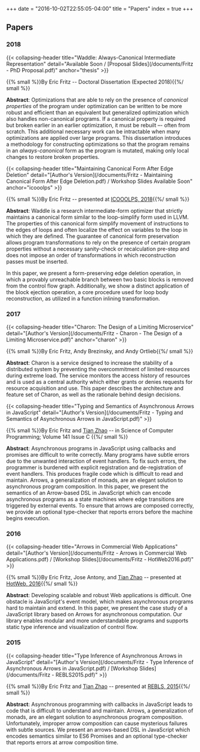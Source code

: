 +++
date = "2016-10-02T22:55:05-04:00"
title = "Papers"
index = true
+++

## Papers

### 2018

{{< collapsing-header
    title="Waddle: Always-Canonical Intermediate Representation"
    detail="Available Soon / [Proposal Slides](/documents/Fritz - PhD Proposal.pdf)"
    anchor="thesis"
    >}}

{{% small %}}By Eric Fritz -- Doctoral Dissertation (Expected 2018){{%/ small %}}

**Abstract**: Optimizations that are able to rely on the presence of *canonical properties* of the program under optimization can be written to be more robust and efficient than an equivalent but generalized optimization which also handles non-canonical programs. If a canonical property is required but broken earlier in an earlier optimization, it must be rebuilt –- often from scratch. This additional necessary work can be intractable when many optimizations are applied over large programs. This dissertation introduces a methodology for constructing optimizations so that the program remains in an *always-canonical* form as the program is mutated, making only local changes to restore broken properties.

{{< collapsing-header
    title="Maintaining Canonical Form After Edge Deletion"
    detail="[Author's Version](/documents/Fritz - Maintaining Canonical Form After Edge Deletion.pdf) / Workshop Slides Available Soon"
    anchor="icooolps"
    >}}

{{% small %}}By Eric Fritz -- presented at [ICOOOLPS, 2018](https://conf.researchr.org/track/ecoop-issta-2018/ICOOOLPS-2018-papers){{%/ small %}}

**Abstract**:
Waddle is a research intermediate-form optimizer that strictly maintains a canonical form similar to the loop-simplify form used in LLVM. The properties of this canonical form simplify movement of instructions to the edges of loops and often localize the effect on variables to the loop in which they are defined. The guarantee of canonical form preservation allows program transformations to rely on the presence of certain program properties without a necessary sanity-check or recalculation pre-step and does not impose an order of transformations in which reconstruction passes must be inserted.

In this paper, we present a form-preserving edge deletion operation, in which a provably unreachable branch between two basic blocks is removed from the control flow graph. Additionally, we show a distinct application of the block ejection operation, a core procedure used for loop body reconstruction, as utilized in a function inlining transformation.

### 2017

{{< collapsing-header
    title="Charon: The Design of a Limiting Microservice"
    detail="[Author's Version](/documents/Fritz - Charon - The Design of a Limiting Microservice.pdf)"
    anchor="charon"
    >}}

{{% small %}}By Eric Fritz, Andy Brezinsky, and Andy Ortlieb{{%/ small %}}

**Abstract**: Charon is a service designed to increase the stability of a distributed system by preventing the overcommitment of limited resources during extreme load. The service monitors the access history of resources and is used as a central authority which either grants or denies requests for resource acquisition and use. This paper describes the architecture and feature set of Charon, as well as the rationale behind design decisions.

{{< collapsing-header
    title="Typing and Semantics of Asynchronous Arrows in JavaScript"
    detail="[Author's Version](/documents/Fritz - Typing and Semantics of Asynchronous Arrows in JavaScript.pdf)"
    >}}

{{% small %}}By Eric Fritz and [Tian Zhao](http://uwm.edu/engineering/people/zhao-ph-d-tian/) -- in Science of Computer Programming; Volume 141 Issue C {{%/ small %}}

**Abstract**: Asynchronous programs in JavaScript using callbacks and promises are difficult to write correctly. Many programs have subtle errors due to the unwanted interaction of event handlers. To fix such errors, the programmer is burdened with explicit registration and de-registration of event handlers. This produces fragile code which is difficult to read and maintain. Arrows, a generalization of monads, are an elegant solution to asynchronous program composition. In this paper, we present the semantics of an Arrow-based DSL in JavaScript which can encode asynchronous programs as a state machines where edge transitions are triggered by external events. To ensure that arrows are composed correctly, we provide an optional type-checker that reports errors before the machine begins execution.

### 2016

{{< collapsing-header
    title="Arrows in Commercial Web Applications"
    detail="[Author's Version](/documents/Fritz - Arrows in Commercial Web Applications.pdf) / [Workshop Slides](/documents/Fritz - HotWeb2016.pdf)"
    >}}

{{% small %}}By Eric Fritz, Jose Antony, and [Tian Zhao](http://uwm.edu/engineering/people/zhao-ph-d-tian/) -- presented at [HotWeb, 2016](http://conferences.computer.org/hotweb2016/){{%/ small %}}

**Abstract**: Developing scalable and robust Web applications is difficult. One obstacle is JavaScript's event model, which makes asynchronous programs hard to maintain and extend. In this paper, we present the case study of a JavaScript library based on Arrows for asynchronous computation. Our library enables modular and more understandable programs and supports static type inference and visualization of control flow.

### 2015

{{< collapsing-header
    title="Type Inference of Asynchronous Arrows in JavaScript"
    detail="[Author's Version](/documents/Fritz - Type Inference of Asynchronous Arrows in JavaScript.pdf) / [Workshop Slides](/documents/Fritz - REBLS2015.pdf)"
    >}}

{{% small %}}By Eric Fritz and [Tian Zhao](http://uwm.edu/engineering/people/zhao-ph-d-tian/) -- presented at [REBLS, 2015](http://2015.splashcon.org/track/rebls2015){{%/ small %}}

**Abstract**: Asynchronous programming with callbacks in JavaScript leads to code that is difficult to understand and maintain. Arrows, a generalization of monads, are an elegant solution to asynchronous program composition. Unfortunately, improper arrow composition can cause mysterious failures with subtle sources. We present an arrows-based DSL in JavaScript which encodes semantics similar to ES6 Promises and an optional type-checker that reports errors at arrow composition time.

